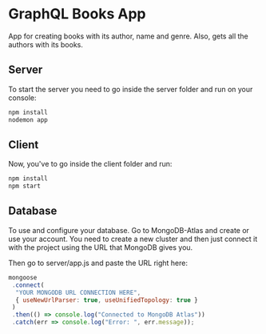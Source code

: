 # GraphQL Books App

App for creating books with its author, name and genre. Also, gets all the authors with its books.

## Server
To start the server you need to go inside the server folder and run on your console:

```bash
npm install
nodemon app
```
## Client
Now, you've to go inside the client folder and run:

```bash
npm install
npm start
```

## Database
To use and configure your database. Go to MongoDB-Atlas and create or use your account. You need to create a new cluster and then just connect it with the project using the URL that MongoDB gives you.

Then go to server/app.js and paste the URL right here: 

```javascript
mongoose
 .connect(
  "YOUR MONGODB URL CONNECTION HERE",
  { useNewUrlParser: true, useUnifiedTopology: true }
 )
 .then(() => console.log("Connected to MongoDB Atlas"))
 .catch(err => console.log("Error: ", err.message));
```